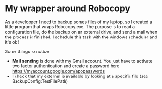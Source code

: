 # My wrapper around Robocopy

As a developper I need to backup somes files of my laptop, so I created a little program that wraps Robocopy.exe.
The purpose is to read a configuration file, do the backup on an external drive, and send a mail when the process is finished. 
I schedule this task with the windows scheduler and it's ok !

Some things to notice

 - **Mail sending** is done with my Gmail account. You just have to activate two factor authentication and create a password here https://myaccount.google.com/apppasswords
 - I check that my external is available by looking at a specific file (see BackupConfig:TestFilePath)
